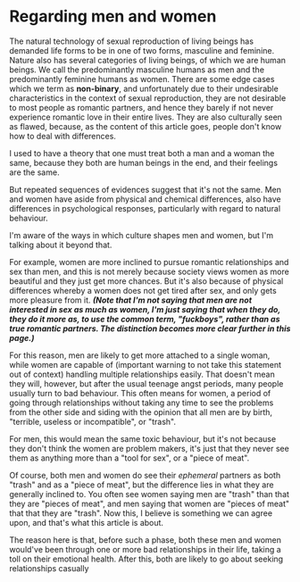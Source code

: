 # Regarding men and women
The natural technology of sexual reproduction of living beings has demanded life forms to be in one of two forms, masculine and feminine. Nature also has several categories of living beings, of which we are human beings. We call the predominantly masculine humans as men and the predominantly feminine humans as women. There are some edge cases which we term as **non-binary**, and unfortunately due to their undesirable characteristics in the context of sexual reproduction, they are not desirable to most people as romantic partners, and hence they barely if not never experience romantic love in their entire lives. They are also culturally seen as flawed, because, as the content of this article goes, people don't know how to deal with differences.

I used to have a theory that one must treat both a man and a woman the same, because they both are human beings in the end, and their feelings are the same.

But repeated sequences of evidences suggest that it's not the same. Men and women have aside from physical and chemical differences, also have differences in psychological responses, particularly with regard to natural behaviour.

I'm aware of the ways in which culture shapes men and women, but I'm talking about it beyond that.

For example, women are more inclined to pursue romantic relationships and sex than men, and this is not merely because society views women as more beautiful and they just get more chances. But it's also because of physical differences whereby a women does not get tired after sex, and only gets more pleasure from it. ***(Note that I'm not saying that men are not interested in sex as much as women, I'm just saying that when they do, they do it more as, to use the common term, "fuckboys", rather than as true romantic partners. The distinction becomes more clear further in this page.)***

For this reason, men are likely to get more attached to a single woman, while women are capable of (important warning to not take this statement out of context) handling multiple relationships easily. That doesn't mean they will, however, but after the usual teenage angst periods, many people usually turn to bad behaviour. This often means for women, a period of going through relationships without taking any time to see the problems from the other side and siding with the opinion that all men are by birth, "terrible, useless or incompatible", or "trash".

For men, this would mean the same toxic behaviour, but it's not because they don't think the women are problem makers, it's just that they never see them as anything more than a "tool for sex", or a "piece of meat".

Of course, both men and women do see their *ephemeral* partners as both "trash" and as a "piece of meat", but the difference lies in what they are generally inclined to. You often see women saying men are "trash" than that they are "pieces of meat", and men saying that women are "pieces of meat" that that they are "trash". Now this, I believe is something we can agree upon, and that's what this article is about.

The reason here is that, before such a phase, both these men and women would've been through one or more bad relationships in their life, taking a toll on their emotional health. After this, both are likely to go about seeking relationships casually
